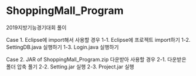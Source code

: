 # ShoppingMall_Program
2019지방기능경기대회 풀이

Case 1. Eclipse에 import해서 사용할 경우
1-1. Eclipse에 프로젝트 import하기
1-2. SettingDB.java 실행하기
1-3. Login.java 실행하기

Case 2. JAR of ShoppingMall_Program.zip 다운받아 사용할 경우
2-1. 다운받은 폴더 압축 풀기
2-2. Setting.jar 실행
2-3. Project.jar 실행
